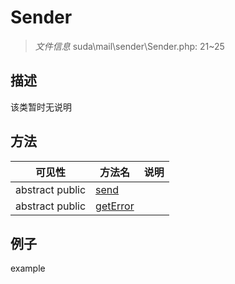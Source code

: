 #  Sender 

> *文件信息* suda\mail\sender\Sender.php: 21~25





## 描述



该类暂时无说明



## 方法

| 可见性 | 方法名 | 说明 |
|--------|-------|------|
|abstract  public  |[send](Sender/send.md) |  |
|abstract  public  |[getError](Sender/getError.md) |  |
 

## 例子

example